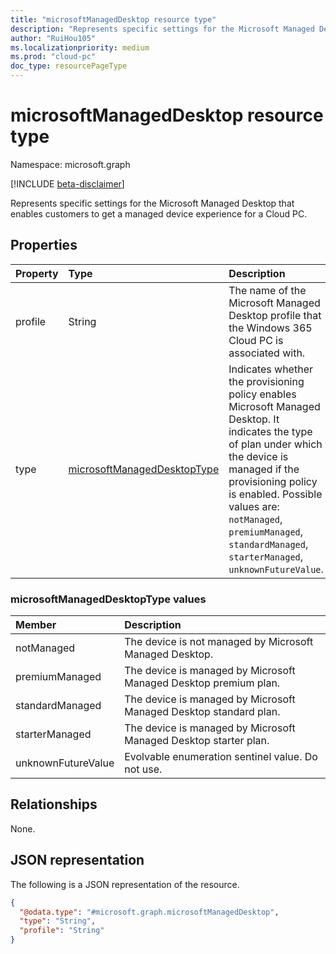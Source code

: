 ```yaml
---
title: "microsoftManagedDesktop resource type"
description: "Represents specific settings for the Microsoft Managed Desktop that enables customers to get a managed device experience for a Cloud PC."
author: "RuiHou105"
ms.localizationpriority: medium
ms.prod: "cloud-pc"
doc_type: resourcePageType
---
```


# microsoftManagedDesktop resource type

Namespace: microsoft.graph

[!INCLUDE [beta-disclaimer](../../includes/beta-disclaimer.md)]

Represents specific settings for the Microsoft Managed Desktop that enables customers to get a managed device experience for a Cloud PC.

## Properties

|Property|Type|Description|
|:---|:---|:---|
|profile|String|The name of the Microsoft Managed Desktop profile that the Windows 365 Cloud PC is associated with.|
|type|[microsoftManagedDesktopType](#microsoftmanageddesktoptype-values)|Indicates whether the provisioning policy enables Microsoft Managed Desktop. It indicates the type of plan under which the device is managed if the provisioning policy is enabled. Possible values are: `notManaged`, `premiumManaged`, `standardManaged`, `starterManaged`, `unknownFutureValue`.|

### microsoftManagedDesktopType values

|Member|Description|
|:---|:---|
|notManaged|The device is not managed by Microsoft Managed Desktop.|
|premiumManaged|The device is managed by Microsoft Managed Desktop premium plan.|
|standardManaged|The device is managed by Microsoft Managed Desktop standard plan.|
|starterManaged|The device is managed by Microsoft Managed Desktop starter plan.|
|unknownFutureValue|Evolvable enumeration sentinel value. Do not use.|

## Relationships

None.

## JSON representation

The following is a JSON representation of the resource.
<!-- {
  "blockType": "resource",
  "@odata.type": "microsoft.graph.microsoftManagedDesktop"
}
-->

``` json
{
  "@odata.type": "#microsoft.graph.microsoftManagedDesktop",
  "type": "String",
  "profile": "String"
}
```
